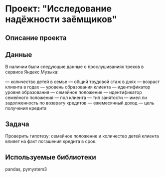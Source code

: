 # **Проект: "Исследование надёжности заёмщиков"**

## **Описание проекта**

## **Данные**

В наличии были следующие данные о прослушиваниях треков в сервисе Яндекс.Музыка:

— количество детей в семье
— общий трудовой стаж в днях
— возраст клиента в годах
— уровень образования клиента
— идентификатор уровня образования
— семейное положение
— идентификатор семейного положения
— пол клиента
— тип занятости
— имел ли задолженность по возврату кредитов
— ежемесячный доход
— цель получения кредита

## **Задача**

Проверить гипотезу: семейное положение и количество детей клиента влияет на факт погашения кредита в срок.  

## **Используемые библиотеки**

pandas, pymystem3
